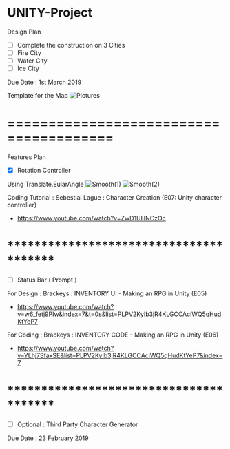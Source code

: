 # UNITY-Project

Design Plan
- [ ] Complete the construction on 3 Cities
- [ ] Fire City
- [ ] Water City
- [ ] Ice City

Due Date : 1st March 2019

Template for the Map
![Pictures](https://cdn.discordapp.com/attachments/346967448781717505/547288359404306433/Template.png)

# =======================================
Features Plan
- [x] Rotation Controller

Using Translate.EularAngle
![Smooth(1)](https://cdn.discordapp.com/attachments/346967448781717505/547290191136555028/Smooth_Transforming.PNG)
![Smooth(2)](https://cdn.discordapp.com/attachments/346967448781717505/547290189421215745/Smooth_Transforming_2.PNG)

Coding Tutorial : Sebestial Lague : Character Creation (E07: Unity character controller)
- https://www.youtube.com/watch?v=ZwD1UHNCzOc

# ***************************************

- [ ] Status Bar ( Prompt )

For Design :
Brackeys : INVENTORY UI - Making an RPG in Unity (E05)
- https://www.youtube.com/watch?v=w6_fetj9PIw&index=7&t=0s&list=PLPV2KyIb3jR4KLGCCAciWQ5qHudKtYeP7

For Coding :
Brackeys : INVENTORY CODE - Making an RPG in Unity (E06)
- https://www.youtube.com/watch?v=YLhj7SfaxSE&list=PLPV2KyIb3jR4KLGCCAciWQ5qHudKtYeP7&index=7

# ***************************************

- [ ] Optional : Third Party Character Generator

Due Date : 23 February 2019

